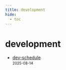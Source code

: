 ```yaml
---
title: development
hide:
  - toc
---
```


# development

- [dev-schedule](/dev-schedule.md)  
  <small>2025-08-14</small>
